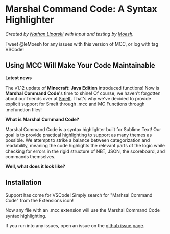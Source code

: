 # Marshal Command Code: A Syntax Highlighter

*Created by [Nathan Liparski](http://twitter.com/NateLipiarski) with input and testing by [Moesh](http://twitter.com/leMoesh).*

Tweet @leMoesh for any issues with this version of MCC, or log with tag VSCode!

## Using MCC Will Make Your Code Maintainable

__Latest news__

The v1.12 update of **Minecraft: Java Edition** introduced functions! Now is **Marshal Command Code**'s time to shine! Of course, we haven't forgotten about our friends over at [Smelt](http://smelt.gnasp.com). That's why we've decided to provide explicit support for Smelt through .mcc and MC Functions through .mcfunction files!

__What is Marshal Command Code?__

Marshal Command Code is a syntax highlighter built for Sublime Text! Our goal is to provide practical highlighting to support as many themes as possible. We attempt to strike a balance between categorization and readability, meaning the code highlights the relevant parts of the logic while checking for errors in the rigid structure of NBT, JSON, the scoreboard, and commands themselves.

__Well, what does it look like?__

## Installation

Support has come for VSCode! Simply search for "Marhsal Command Code" from the Extensions icon!

Now any file with an .mcc extension will use the Marshal Command Code syntax highlighting.

If you run into any issues, open an issue on the [github issue page](https://github.com/42iscool42/MCC/issues).